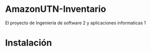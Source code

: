 # AmazonUTN-Inventario
El proyecto de Ingenieria de software 2 y aplicaciones informaticas 1

# Instalación
